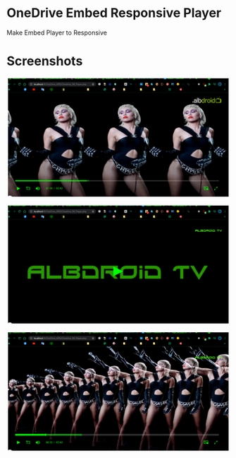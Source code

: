 
# OneDrive Embed Responsive Player
Make Embed Player to Responsive

# Screenshots
![Logo](https://raw.githubusercontent.com/SxtBox/AIO_Video_Embed_Players/Albdroid/Other_Codes/OneDrive_Embed_Examples/Screenshots/1.png?raw=true)

![Logo](https://raw.githubusercontent.com/SxtBox/AIO_Video_Embed_Players/Albdroid/Other_Codes/OneDrive_Embed_Examples/Screenshots/2.png?raw=true)

![Logo](https://raw.githubusercontent.com/SxtBox/AIO_Video_Embed_Players/Albdroid/Other_Codes/OneDrive_Embed_Examples/Screenshots/3.png?raw=true)

